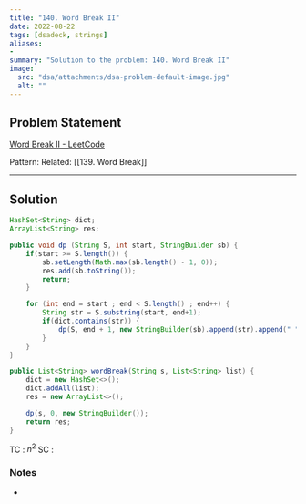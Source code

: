 ```yaml
---
title: "140. Word Break II"
date: 2022-08-22
tags: [dsadeck, strings]
aliases:
- 
summary: "Solution to the problem: 140. Word Break II"
image:
  src: "dsa/attachments/dsa-problem-default-image.jpg"
  alt: ""
---
```


## Problem Statement
[Word Break II - LeetCode](https://leetcode.com/problems/word-break-ii/)

Pattern: 
Related: [[139. Word Break]]

---

## Solution
``` java
HashSet<String> dict;
ArrayList<String> res;

public void dp (String S, int start, StringBuilder sb) {
	if(start >= S.length()) {
		sb.setLength(Math.max(sb.length() - 1, 0));
		res.add(sb.toString());
		return;
	}

	for (int end = start ; end < S.length() ; end++) {
		String str = S.substring(start, end+1);
		if(dict.contains(str)) {
			dp(S, end + 1, new StringBuilder(sb).append(str).append(" "));
		}
	}
}

public List<String> wordBreak(String s, List<String> list) {
	dict = new HashSet<>();
	dict.addAll(list);
	res = new ArrayList<>();

	dp(s, 0, new StringBuilder());
	return res;
}
```
TC : $n^2$
SC : 

### Notes
- 



